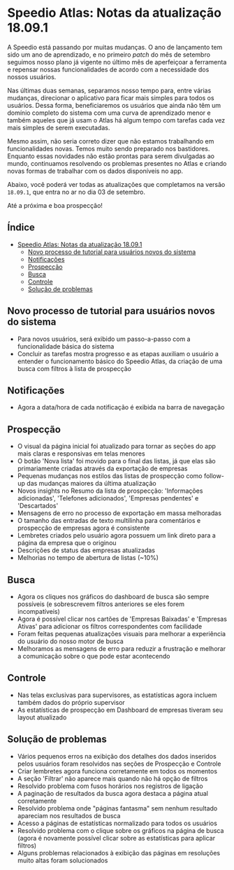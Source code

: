 # Speedio Atlas: Notas da atualização 18.09.1

A Speedio está passando por muitas mudanças. O ano de lançamento tem sido um ano de aprendizado, e no primeiro *patch* do mês de setembro seguimos nosso plano já vigente no último mês de aperfeiçoar a ferramenta e repensar nossas funcionalidades de acordo com a necessidade dos nossos usuários.

Nas últimas duas semanas, separamos nosso tempo para, entre várias mudanças, direcionar o aplicativo para ficar mais simples para todos os usuários. Dessa forma, beneficiaremos os usuários que ainda não têm um domínio completo do sistema com uma curva de aprendizado menor e também aqueles que já usam o Atlas há algum tempo com tarefas cada vez mais simples de serem executadas.

Mesmo assim, não seria correto dizer que não estamos trabalhando em funcionalidades novas. Temos muito sendo preparado nos bastidores. Enquanto essas novidades não estão prontas para serem divulgadas ao mundo, continuamos resolvendo os problemas presentes no Atlas e criando novas formas de trabalhar com os dados disponíveis no app.

Abaixo, você poderá ver todas as atualizações que completamos na versão `18.09.1`, que entra no ar no dia 03 de setembro.

Até a próxima e boa prospecção!

## Índice
- [Speedio Atlas: Notas da atualização 18.09.1](#speedio-atlas--notas-da-atualiza--o-18091)
  * [Novo processo de tutorial para usuários novos do sistema](#novo-processo-de-tutorial-para-usu-rios-novos-do-sistema)
  * [Notificações](#notifica--es)
  * [Prospecção](#prospec--o)
  * [Busca](#busca)
  * [Controle](#controle)
  * [Solução de problemas](#solu--o-de-problemas)

## Novo processo de tutorial para usuários novos do sistema
- Para novos usuários, será exibido um passo-a-passo com a funcionalidade básica do sistema
- Concluir as tarefas mostra progresso e as etapas auxiliam o usuário a entender o funcionamento básico do Speedio Atlas, da criação de uma busca com filtros à lista de prospecção

## Notificações
- Agora a data/hora de cada notificação é exibida na barra de navegação

## Prospecção
- O visual da página inicial foi atualizado para tornar as seções do app mais claras e responsivas em telas menores
- O botão 'Nova lista' foi movido para o final das listas, já que elas são primariamente criadas através da exportação de empresas
- Pequenas mudanças nos estilos das listas de prospecção como follow-up das mudanças maiores da última atualização  
- Novos insights no Resumo da lista de prospecção: 'Informações adicionadas', 'Telefones adicionados', 'Empresas pendentes' e 'Descartados'  
- Mensagens de erro no processo de exportação em massa melhoradas  
- O tamanho das entradas de texto multilinha para comentários e prospecção de empresas agora é consistente  
- Lembretes criados pelo usuário agora possuem um link direto para a página da empresa que o originou  
- Descrições de status das empresas atualizadas  
- Melhorias no tempo de abertura de listas (~10%)  

## Busca
- Agora os cliques nos gráficos do dashboard de busca são sempre possíveis (e sobrescrevem filtros anteriores se eles forem incompatíveis)  
- Agora é possível clicar nos cartões de 'Empresas Baixadas' e 'Empresas Ativas' para adicionar os filtros correspondentes com facilidade
- Foram feitas pequenas atualizações visuais para melhorar a experiência do usuário do nosso motor de busca
- Melhoramos as mensagens de erro para reduzir a frustração e melhorar a comunicação sobre o que pode estar acontecendo

## Controle
- Nas telas exclusivas para supervisores, as estatísticas agora incluem também dados do próprio supervisor  
- As estatísticas de prospecção em Dashboard de empresas tiveram seu layout atualizado

## Solução de problemas
- Vários pequenos erros na exibição dos detalhes dos dados inseridos pelos usuários foram resolvidos nas seções de Prospecção e Controle
- Criar lembretes agora funciona corretamente em todos os momentos  
- A seção 'Filtrar' não aparece mais quando não há opção de filtros  
- Resolvido problema com fusos horários nos registros de ligação  
- A paginação de resultados da busca agora destaca a página atual corretamente  
- Resolvido problema onde "páginas fantasma" sem nenhum resultado apareciam nos resultados de busca  
- Acesso a páginas de estatísticas normalizado para todos os usuários  
- Resolvido problema com o clique sobre os gráficos na página de busca (agora é novamente possível clicar sobre as estatísticas para aplicar filtros)
- Alguns problemas relacionados à exibição das páginas em resoluções muito altas foram solucionados
